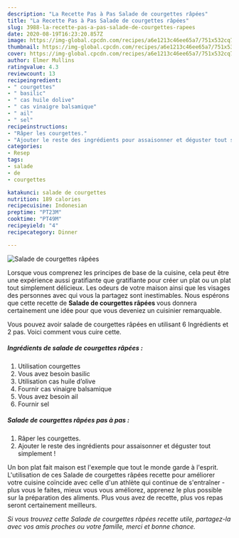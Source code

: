 ```yaml
---
description: "La Recette Pas à Pas Salade de courgettes râpées"
title: "La Recette Pas à Pas Salade de courgettes râpées"
slug: 3988-la-recette-pas-a-pas-salade-de-courgettes-rapees
date: 2020-08-19T16:23:20.857Z
image: https://img-global.cpcdn.com/recipes/a6e1213c46ee65a7/751x532cq70/salade-de-courgettes-rapees-photo-principale-de-la-recette.jpg
thumbnail: https://img-global.cpcdn.com/recipes/a6e1213c46ee65a7/751x532cq70/salade-de-courgettes-rapees-photo-principale-de-la-recette.jpg
cover: https://img-global.cpcdn.com/recipes/a6e1213c46ee65a7/751x532cq70/salade-de-courgettes-rapees-photo-principale-de-la-recette.jpg
author: Elmer Mullins
ratingvalue: 4.3
reviewcount: 13
recipeingredient:
- " courgettes"
- " basilic"
- " cas huile dolive"
- " cas vinaigre balsamique"
- " ail"
- " sel"
recipeinstructions:
- "Râper les courgettes."
- "Ajouter le reste des ingrédients pour assaisonner et déguster tout simplement !"
categories:
- Resep
tags:
- salade
- de
- courgettes

katakunci: salade de courgettes 
nutrition: 189 calories
recipecuisine: Indonesian
preptime: "PT23M"
cooktime: "PT49M"
recipeyield: "4"
recipecategory: Dinner

---
```



![Salade de courgettes râpées](https://img-global.cpcdn.com/recipes/a6e1213c46ee65a7/751x532cq70/salade-de-courgettes-rapees-photo-principale-de-la-recette.jpg)

Lorsque vous comprenez les principes de base de la cuisine, cela peut être une expérience aussi gratifiante que gratifiante pour créer un plat ou un plat tout simplement délicieux. Les odeurs de votre maison ainsi que les visages des personnes avec qui vous la partagez sont inestimables. Nous espérons que cette recette de <strong> Salade de courgettes râpées </strong> vous donnera certainement une idée pour que vous deveniez un cuisinier remarquable.

<!--inarticleads1-->

Vous pouvez avoir salade de courgettes râpées en utilisant 6 Ingrédients et 2 pas. Voici comment vous cuire cette.

##### Ingrédients de salade de courgettes râpées :

1. Utilisation  courgettes
1. Vous avez besoin  basilic
1. Utilisation  cas huile d’olive
1. Fournir  cas vinaigre balsamique
1. Vous avez besoin  ail
1. Fournir  sel




<!--inarticleads2-->

##### Salade de courgettes râpées pas à pas :

1. Râper les courgettes.
1. Ajouter le reste des ingrédients pour assaisonner et déguster tout simplement !




<!--inarticleads1-->

<p>
Un bon plat fait maison est l'exemple que tout le monde garde à l'esprit. L'utilisation de ces Salade de courgettes râpées recette pour améliorer votre cuisine coïncide avec celle d'un athlète qui continue de s'entraîner - plus vous le faites, mieux vous vous améliorez, apprenez le plus possible sur la préparation des aliments. Plus vous avez de recette, plus vos repas seront certainement meilleurs.
</p>

<p>
<i>Si vous trouvez cette Salade de courgettes râpées recette utile, partagez-la avec vos amis proches ou votre famille, merci et bonne chance.</i>
</p>

